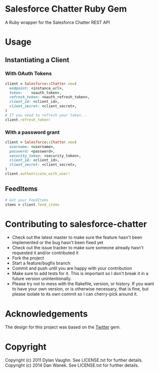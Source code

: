 Salesforce Chatter Ruby Gem
===========================
A Ruby wrapper for the Salesforce Chatter REST API

Usage
=====

## Instantiating a Client

### With OAuth Tokens

```ruby
client = Salesforce::Chatter.new(
  endpoint: <instance_url>,
  token:    <oauth_token>,
  refresh_token: <oauth_refresh_token>,
  client_id: <client_id>,
  client_secret: <client_secret>,
)
# If you need to refresh your token...
client.refresh_token!
```

### With a password grant

```ruby
client = Salesforce::Chatter.new(
  username: <username>,
  password: <password>,
  security_token: <security_token>,
  client_id: <client_id>,
  client_secret: <client_secret>,
)
client.authenticate_with_user!
```

## FeedItems

```ruby
# Get your FeedItems
items = client.feed_items
```


Contributing to salesforce-chatter
==================================
* Check out the latest master to make sure the feature hasn't been implemented or the bug hasn't been fixed yet
* Check out the issue tracker to make sure someone already hasn't requested it and/or contributed it
* Fork the project
* Start a feature/bugfix branch
* Commit and push until you are happy with your contribution
* Make sure to add tests for it. This is important so I don't break it in a future version unintentionally.
* Please try not to mess with the Rakefile, version, or history. If you want to have your own version, or is otherwise necessary, that is fine, but please isolate to its own commit so I can cherry-pick around it.

Acknowledgements
================
The design for this project was based on the [Twitter](https://github.com/jnunemaker/twitter) gem.

Copyright
=========
Copyright (c) 2011 Dylan Vaughn. See LICENSE.txt for further details.
Copyright (c) 2014 Dan Wanek. See LICENSE.txt for further details.
